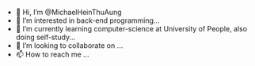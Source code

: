 - 👋 Hi, I’m @MichaelHeinThuAung
- 👀 I’m interested in back-end programming...
- 🌱 I’m currently learning computer-science at University of People, also doing self-study...
- 💞️ I’m looking to collaborate on ...
- 📫 How to reach me ...

<!---
MichaelHeinThuAung/MichaelHeinThuAung is a ✨ special ✨ repository because its `README.md` (this file) appears on your GitHub profile.
You can click the Preview link to take a look at your changes.
--->
